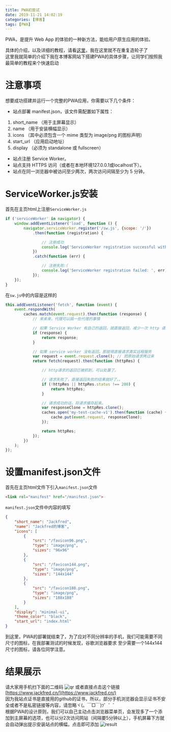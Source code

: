 ```yaml
---
title: PWA初尝试
date: 2019-11-21 14:02:19
categories: [博客]
tags: [PWA]
---
```

PWA，是提升 Web App 的体验的一种新方法，能给用户原生应用的体验。
<!-- more -->
具体的介绍，以及详细的教程，请看[这里](https://lavas.baidu.com/pwa/README)，我在这里就不在重复造轮子了  
这里我就简单的介绍下我在本博客网站下搭建PWA的具体步骤，让同学们按照我最简单的教程来个快速启动
# 注意事项
想要成功搭建并运行一个完整的PWA应用，你需要以下几个条件：
- 站点部署 manifest.json，该文件需配置如下属性：
1. short_name （用于主屏幕显示）
2. name （用于安装横幅显示）
3. icons （其中必须包含一个 mime 类型为 image/png 的图标声明）
4. start_url （应用启动地址）
5. display （必须为 standalone 或 fullscreen）
- 站点注册 Service Worker。
- 站点支持 HTTPS 访问（或者在本地环境127.0.0.1或localhost下）。
- 站点在同一浏览器中被访问至少两次，两次访问间隔至少为 5 分钟。
# ServiceWorker.js安装
首先在主页html上注册`ServiceWorker.js`
```javascript
if ('serviceWorker' in navigator) {
    window.addEventListener('load', function () {
        navigator.serviceWorker.register('/sw.js', {scope: '/'})
            .then(function (registration) {

                // 注册成功
                console.log('ServiceWorker registration successful with scope: ', registration.scope);
            })
            .catch(function (err) {

                // 注册失败:(
                console.log('ServiceWorker registration failed: ', err);
            });
    });
}
```
在`sw.js`中的内容是这样的
```javascript
this.addEventListener('fetch', function (event) {
    event.respondWith(
        caches.match(event.request).then(function (response) {
            // 来来来，代理可以搞一些代理的事情

            // 如果 Service Worker 有自己的返回，就直接返回，减少一次 http 请求
            if (response) {
                return response;
            }

            // 如果 service worker 没有返回，那就得直接请求真实远程服务
            var request = event.request.clone(); // 把原始请求拷过来
            return fetch(request).then(function (httpRes) {

                // http请求的返回已被抓到，可以处置了。

                // 请求失败了，直接返回失败的结果就好了。。
                if (!httpRes || httpRes.status !== 200) {
                    return httpRes;
                }

                // 请求成功的话，将请求缓存起来。
                var responseClone = httpRes.clone();
                caches.open('my-test-cache-v1').then(function (cache) {
                    cache.put(event.request, responseClone);
                });

                return httpRes;
            });
        })
    );
});
```
# 设置manifest.json文件
首先在主页html文件下引入`manifest.json`文件
```html
<link rel="manifest" href="/manifest.json">
```
`manifest.json`文件中内容的填写
```json
{
    "short_name": "Jackfred",
    "name": "Jackfred的博客",
    "icons": [
        {
            "src": "/favicon96.png",
            "type": "image/png",
            "sizes": "96x96"
        },
        {
            "src": "/favicon144.png",
            "type": "image/png",
            "sizes": "144x144"
        },
        {
            "src": "/favicon188.png",
            "type": "image/png",
            "sizes": "188x188"
        }
    ],
    "display": "minimal-ui",
    "theme_color": "black",
    "start_url": "index.html"
}
```
到这里，PWA的部署就结束了，为了应对不同分辨率的手机，我们可能需要不同尺寸的图标，在我部署测试的时候发现，谷歌浏览器要求
至少需要一个144x144尺寸的图标，请各位同学注意。
# 结果展示
请大家用手机扫下面的二维码
![qr](/images/pwa/url.gif)
或者直接点击这个链接[https://www.jackfred.cn/](https://www.jackfred.cn/)  
因为我站点证书是直接用的github的证书，所以，部分手机浏览器会显示证书不安全或者不是私密链接等内容，请忽略ヾ(。￣□￣)ﾂ゜゜゜  
根据PWA的设计原则，我们可以自己主动点击浏览器菜单页，会发现多了一个添加到主屏幕的选项，也可以分2次访问网站（间隔要5分钟以上），手机屏幕下方就会自动弹出提示安装站点的横幅，点击即可添加
![result](/images/pwa/t.png)